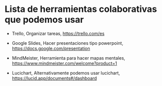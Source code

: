 # Lista de herramientas colaborativas que podemos usar

- Trello, Organizar tareas, https://trello.com/es

- Google Slides, Hacer presentaciones tipo powerpoint, https://docs.google.com/presentation

- MindMeister, Herramienta para hacer mapas mentales, https://www.mindmeister.com/welcome?product=1

- Lucichart, Alternativamente podemos usar lucichart, https://lucid.app/documents#/dashboard

